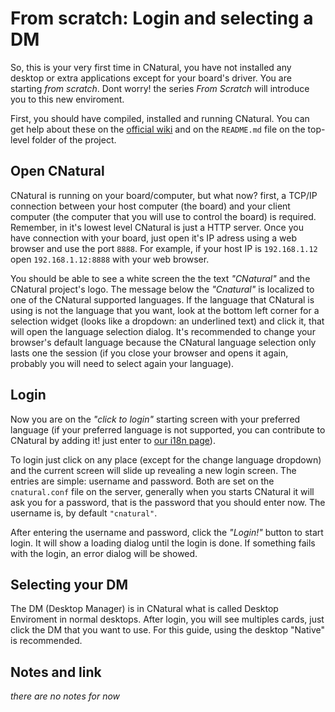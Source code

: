 # From scratch: Login and selecting a DM #

So, this is your very first time in CNatural, you have not installed any
desktop or extra applications except for your board's driver. You are
starting *from scratch*. Dont worry! the series *From Scratch* will
introduce you to this new enviroment.

First, you should have compiled, installed and running CNatural. You can
get help about these on the [official wiki][wiki] and on the `README.md` file
on the top-level folder of the project.

## Open CNatural ##

CNatural is running on your board/computer, but what now? first, a TCP/IP
connection between your host computer (the board) and your client computer
(the computer that you will use to control the board) is required. Remember,
in it's lowest level CNatural is just a HTTP server. Once you have connection
with your board, just open it's IP adress using a web browser and use the
port `8888`. For example, if your host IP is `192.168.1.12` open
`192.168.1.12:8888` with your web browser.

You should be able to see a white screen the the text *"CNatural"*
and the CNatural project's logo. The message below the *"Cnatural"*
is localized to one of the CNatural supported languages. If the
language that CNatural is using is not the language that you want,
look at the bottom left corner for a selection widget (looks like
a dropdown: an underlined text) and click it, that will open the
language selection dialog. It's recommended to change your browser's
default language because the CNatural language selection only lasts
one the session (if you close your browser and opens it again,
probably you will need to select again your language).

## Login ##

Now you are on the *"click to login"* starting screen with your
preferred language (if your preferred language is not supported,
you can contribute to CNatural by adding it! just enter to
[our i18n page][contrib-i18n]).

To login just click on any place (except for the change language
dropdown) and the current screen will slide up revealing a new
login screen. The entries are simple: username and password. Both
are set on the `cnatural.conf` file on the server, generally when
you starts CNatural it will ask you for a password, that is the
password that you should enter now. The username is, by default
`"cnatural"`.

After entering the username and password, click the *"Login!"*
button to start login. It will show a loading dialog until
the login is done. If something fails with the login, an
error dialog will be showed.

## Selecting your DM ##

The DM (Desktop Manager) is in CNatural what is called Desktop
Enviroment in normal desktops. After login, you will see multiples
cards, just click the DM that you want to use. For this guide,
using the desktop "Native" is recommended.

## Notes and link ##

*there are no notes for now*

[wiki]: https://cnatural.sourceforge.io/wiki/
[contrib-i18n]: https://cnatural.sourceforge.io/i18n/
